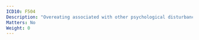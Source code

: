```yaml
---
ICD10: F504
Description: "Overeating associated with other psychological disturbances"
Matters: No
Weight: 0
---
```

